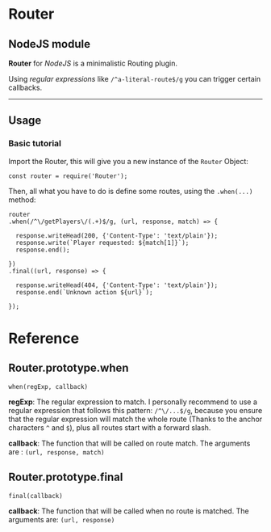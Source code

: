 # Router
## NodeJS module

__Router__ for *NodeJS* is a minimalistic Routing plugin.

Using *regular expressions* like `/^a-literal-route$/g` you can trigger certain
callbacks.

* * *

## Usage
### Basic tutorial

Import the Router, this will give you a new instance of the `Router` Object:
```
const router = require('Router');
```

Then, all what you have to do is define some routes, using the `.when(...)`
method:
```
router
.when(/^\/getPlayers\/(.+)$/g, (url, response, match) => {

  response.writeHead(200, {'Content-Type': 'text/plain'});
  response.write(`Player requested: ${match[1]}`);
  response.end();

})
.final((url, response) => {

  response.writeHead(404, {'Content-Type': 'text/plain'});
  response.end(`Unknown action ${url}`);

});
```

# Reference

## Router.prototype.when

`when(regExp, callback)`

__regExp__: The regular expression to match. I personally recommend to use
a regular expression that follows this pattern: `/^\/...$/g`, because you
ensure that the regular expression will match the whole route (Thanks to the
anchor characters `^` and `$`), plus all routes start with a forward slash.

__callback__: The function that will be called on route match. The arguments are
: `(url, response, match)`

## Router.prototype.final

`final(callback)`

__callback__: The function that will be called when no route is matched.
The arguments are: `(url, response)`
